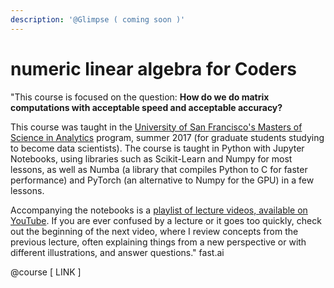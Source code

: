 ```yaml
---
description: '@Glimpse ( coming soon )'
---
```


# numeric linear algebra for Coders

"This course is focused on the question: **How do we do matrix computations with acceptable speed and acceptable accuracy?**

This course was taught in the [University of San Francisco's Masters of Science in Analytics](https://www.usfca.edu/arts-sciences/graduate-programs/analytics) program, summer 2017 (for graduate students studying to become data scientists). The course is taught in Python with Jupyter Notebooks, using libraries such as Scikit-Learn and Numpy for most lessons, as well as Numba (a library that compiles Python to C for faster performance) and PyTorch (an alternative to Numpy for the GPU) in a few lessons.

Accompanying the notebooks is a [playlist of lecture videos, available on YouTube](https://www.youtube.com/playlist?list=PLtmWHNX-gukIc92m1K0P6bIOnZb-mg0hY). If you are ever confused by a lecture or it goes too quickly, check out the beginning of the next video, where I review concepts from the previous lecture, often explaining things from a new perspective or with different illustrations, and answer questions." fast.ai

@course \[ LINK ]

